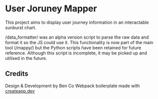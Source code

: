 # User Joruney Mapper

This project aims to display user journey information in an interactable sunburst chart.

/data_formatter/ was an alpha version script to parse the raw data and format it so the JS could use it. This functionality is now part of the main tool (/mappy/) but the Python scripts have been retained for future reference. Although this script is incomplete, it may be picked up and utilised in the future.

## Credits

Design & Development by Ben Co
Webpack boilerplate made with [createapp.dev](https://createapp.dev/)
